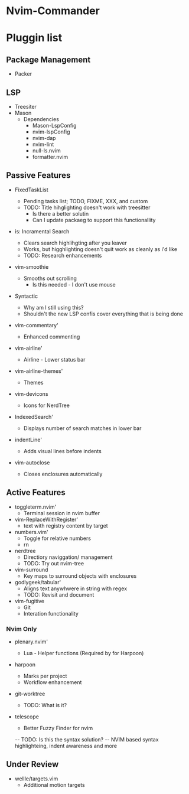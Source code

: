 # Nvim-Commander

# Pluggin list 

## Package Management 

- Packer

## LSP 

- Treesiter
- Mason 
    + Dependencies 
        * Mason-LspConfig
        * nvim-lspConfig
        * nvim-dap
        * nvim-lint
        * null-ls.nvim
        * formatter.nvim

## Passive Features 

- FixedTaskList
    + Pending tasks list; TODO, FIXME, XXX, and custom
    + TODO: Title hihglighting doesn't work with treesitter
        * Is there a better solutin 
        * Can I update packaeg to support this functionallity

- is: Incramental Search 
    + Clears search highlihgting after you leaver 
    + Works, but higghlighting doesn't quit work as cleanly as i'd like
    + TODO: Research enhancements 

- vim-smoothie
    + Smooths out scrolling
        * Is this needed - I don't use mouse

- Syntactic 
    + Why am I still using this? 
    + Shouldn't the new LSP confis cover everything that is being done 

- vim-commentary'
    + Enhanced commenting

- vim-airline'
    + Airline - Lower status bar

- vim-airline-themes'
    + Themes

- vim-devicons
    + Icons for NerdTree

- IndexedSearch'
    + Displays number of search matches in lower bar

- indentLine'
    + Adds visual lines before indents

- vim-autoclose
    - Closes enclosures automatically


## Active Features

- toggleterm.nvim'
    + Terminal session in nvim buffer
-  vim-ReplaceWithRegister'
    + text with registry content by target
- numbers.vim'
    +  Toggle for relative numbers 
    + <leader>rn
- nerdtree
    + Directiory naviggation/ management 
    + TODO: Try out nvim-tree
- vim-surround
    + Key maps to surround objects with enclosures
- godlygeek/tabular'
    + Aligns text anywhwere in string with regex
    + TODO: Revisit and document
- vim-fugitive
    + Git
    + Interation functionality

### Nvim Only

- plenary.nvim'
    + Lua - Helper functions (Required by for Harpoon)
- harpoon 
    + Marks per project 
    + Workflow enhancement
- git-worktree
    + TODO: What is it? 
- telescope
    + Better Fuzzy Finder for nvim

    -- TODO: Is this the syntax solution?
    -- NVIM based syntax highlighteing, indent awareness and more



## Under Review 

- wellle/targets.vim 
    + Additional motion targets 



